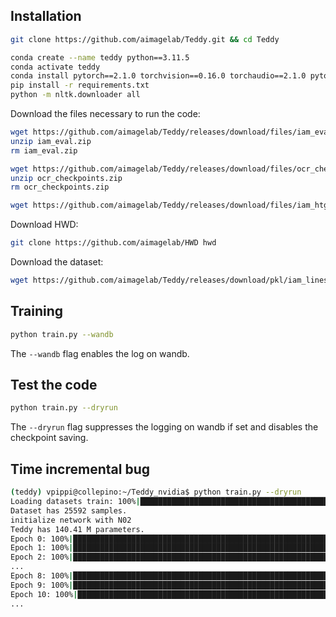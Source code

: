 ## Installation
```bash
git clone https://github.com/aimagelab/Teddy.git && cd Teddy
```

```bash
conda create --name teddy python==3.11.5
conda activate teddy
conda install pytorch==2.1.0 torchvision==0.16.0 torchaudio==2.1.0 pytorch-cuda=12.1 -c pytorch -c nvidia
pip install -r requirements.txt
python -m nltk.downloader all
```

Download the files necessary to run the code:
```bash
wget https://github.com/aimagelab/Teddy/releases/download/files/iam_eval.zip
unzip iam_eval.zip
rm iam_eval.zip

wget https://github.com/aimagelab/Teddy/releases/download/files/ocr_checkpoints.zip
unzip ocr_checkpoints.zip
rm ocr_checkpoints.zip

wget https://github.com/aimagelab/Teddy/releases/download/files/iam_htg_setting.json.gz -P files
```

Download HWD:
```bash
git clone https://github.com/aimagelab/HWD hwd
```

Download the dataset:
```bash
wget https://github.com/aimagelab/Teddy/releases/download/pkl/iam_lines_l_train.pkl -P files/datasets
```

## Training
```bash
python train.py --wandb
```
The `--wandb` flag enables the log on wandb.

## Test the code
```bash
python train.py --dryrun
```
The `--dryrun` flag suppresses the logging on wandb if set and disables the checkpoint saving.

## Time incremental bug
```bash
(teddy) vpippi@collepino:~/Teddy_nvidia$ python train.py --dryrun
Loading datasets train: 100%|█████████████████████████████████████████████████████████████████████████████| 1/1 [00:02<00:00,  2.91s/it]
Dataset has 25592 samples.
initialize network with N02
Teddy has 140.41 M parameters.
Epoch 0: 100%|██████████████████████████████████████████████████████████████████████████████████████| 1000/1000 [03:36<00:00,  4.63it/s]
Epoch 1: 100%|██████████████████████████████████████████████████████████████████████████████████████| 1000/1000 [03:53<00:00,  4.29it/s]
Epoch 2: 100%|██████████████████████████████████████████████████████████████████████████████████████| 1000/1000 [03:57<00:00,  4.21it/s]
...
Epoch 8: 100%|████████████████████████████████████████████████████████████████████████████████████████| 200/200 [00:46<00:00,  4.28it/s]
Epoch 9: 100%|████████████████████████████████████████████████████████████████████████████████████████| 200/200 [00:46<00:00,  4.26it/s]
Epoch 10: 100%|███████████████████████████████████████████████████████████████████████████████████████| 200/200 [00:47<00:00,  4.21it/s]
...
```

